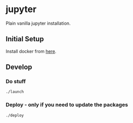 # jupyter

Plain vanilla jupyter installation.

## Initial Setup

Install docker from [here](https://docs.docker.com/get-docker/).

## Develop

### Do stuff

```bash
./launch
```

### Deploy - only if you need to update the packages

```bash
./deploy
```
